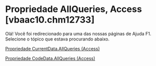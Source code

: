 
# Propriedade AllQueries, Access [vbaac10.chm12733]

Olá! Você foi redirecionado para uma das nossas páginas de Ajuda F1. Selecione o tópico que estava procurando abaixo.

[Propriedade CurrentData.AllQueries (Access)](http://msdn.microsoft.com/library/2204de1a-cc58-2acc-6a72-d4430a23ae2e%28Office.15%29.aspx)

[Propriedade CodeData.AllQueries (Access)](http://msdn.microsoft.com/library/4582c885-0f92-60dc-e061-dd2d4a0c6971%28Office.15%29.aspx)

